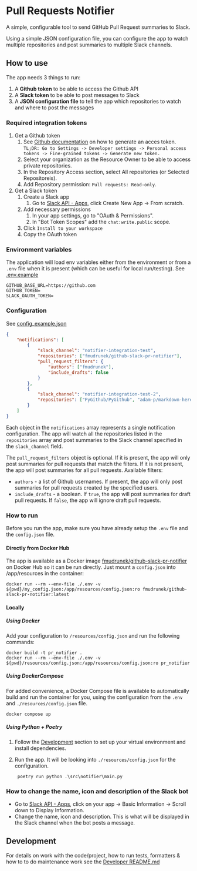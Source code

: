 # Pull Requests Notifier
A simple, configurable tool to send GitHub Pull Request summaries to Slack.

Using a simple JSON configuration file, you can configure the app to watch multiple repositories and post summaries to multiple Slack channels.


## How to use
The app needs 3 things to run:
1. A **Github token** to be able to access the Github API
2. A **Slack token** to be able to post messages to Slack
3. A **JSON configuration file** to tell the app which repositories to watch and where to post the messages

### Required integration tokens
1. Get a Github token
    1. See [Github documentation](https://docs.github.com/en/authentication/keeping-your-account-and-data-secure/managing-your-personal-access-tokens) on how to generate an acces token.
    `TL;DR: Go to Settings -> Developer settings -> Personal access tokens -> Fine-grained tokens -> Generate new token.`
    2. Select your organization as the Resource Owner to be able to access private repositories.
    3. In the Repository Access section, select All repositories (or Selected Repositoreis).
    4. Add Repository permission: `Pull requests: Read-only`.
2. Get a Slack token
    1. Create a Slack app
        1. Go to [Slack API - Apps](https://api.slack.com/apps), click Create New App -> From scratch.
    2. Add necessary permissions
        1. In your app settings, go to "OAuth & Permissions".
        2. In "Bot Token Scopes" add the `chat:write.public` scope.
    3. Click `Install to your workspace`
    4. Copy the OAuth token

### Environment variables
The application will load env variables either from the environment or from a `.env` file when it is present (which can be useful for local run/testing).
See [.env.example](./.env.example)
```
GITHUB_BASE_URL=https://github.com
GITHUB_TOKEN=
SLACK_OAUTH_TOKEN=
```

### Configuration
See [config_example.json](./config_example.json)
```json
{
    "notifications": [
		{
			"slack_channel": "notifier-integration-test",
			"repositories": ["fmudrunek/github-slack-pr-notifier"],
			"pull_request_filters": {
				"authors": ["fmudrunek"],
				"include_drafts": false
			}
		},
		{
			"slack_channel": "notifier-integration-test-2",
			"repositories": ["PyGithub/PyGithub", "adam-p/markdown-here"]
		}
	]
}
```
Each object in the `notifications` array represents a single notification configuration. The app will watch all the repositories listed in the `repositories` array and post summaries to the Slack channel specified in the `slack_channel` field.

The `pull_request_filters` object is optional. If it is present, the app will only post summaries for pull requests that match the filters. If it is not present, the app will post summaries for all pull requests.
Available filters:
* `authors` - a list of Github usernames. If present, the app will only post summaries for pull requests created by the specified users.
* `include_drafts` - a boolean. If `true`, the app will post summaries for draft pull requests. If `false`, the app will ignore draft pull requests.

### How to run
Before you run the app, make sure you have already setup the `.env` file and the `config.json` file.
#### Directly from Docker Hub
The app is available as a Docker image [fmudrunek/github-slack-pr-notifier](https://hub.docker.com/r/fmudrunek/github-slack-pr-notifier) on Docker Hub so it can be run directly. Just mount a `config.json` into /app/resources in the container:

    docker run --rm --env-file ./.env -v ${pwd}/my_config.json:/app/resources/config.json:ro fmudrunek/github-slack-pr-notifier:latest

#### Locally
##### Using Docker
Add your configuration to `/resources/config.json` and run the following commands:

    docker build -t pr_notifier .
    docker run --rm --env-file ./.env -v ${pwd}/resources/config.json:/app/resources/config.json:ro pr_notifier

##### Using DockerCompose
For added convenience, a Docker Compose file is available to automatically build and run the container for you, using the configuration from the `.env` and `./resources/config.json` file.

    docker compose up

##### Using Python + Poetry
1. Follow the [Development](#development) section to set up your virtual environment and install dependencies.
2. Run the app. It will be looking into `./resources/config.json` for the configuration.

        poetry run python .\src\notifier\main.py


### How to change the name, icon and description of the Slack bot
* Go to [Slack API - Apps](https://api.slack.com/apps), click on your app -> Basic Information -> Scroll down to Display Information.
* Change the name, icon and description. This is what will be displayed in the Slack channel when the bot posts a message.


## Development
For details on work with the code/project, how to run tests, formatters & how to to do maintenance work see the [Developer README.md](./src/notifier/README.md)